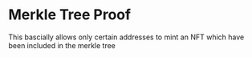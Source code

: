 # Merkle Tree Proof 

This bascially allows only certain addresses to mint an NFT which have been included in the merkle tree